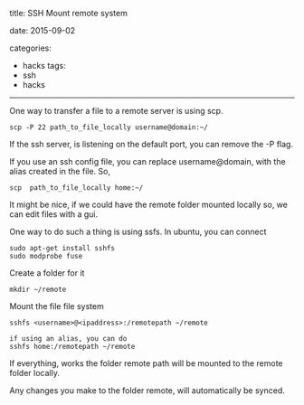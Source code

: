 title: SSH Mount remote system

date: 2015-09-02

categories:
- hacks
tags:
- ssh
- hacks


---

One way to transfer a file to a remote server is using scp.
```
scp -P 22 path_to_file_locally username@domain:~/
```


If the ssh server, is listening on the default port, you can remove the -P flag.

If you use an ssh config file, you can replace username@domain, with the alias created in the file.
So,
```
scp  path_to_file_locally home:~/
```

It might be nice, if we could have the remote folder mounted locally so, we can edit files with a gui.

One way to do such a thing is using ssfs. In ubuntu, you can connect

```
sudo apt-get install sshfs
sudo modprobe fuse
```

Create a folder for it
```
mkdir ~/remote
```

Mount the file file system
```
sshfs <username>@<ipaddress>:/remotepath ~/remote

if using an alias, you can do
sshfs home:/remotepath ~/remote
```

If everything, works the folder remote path will be mounted to the remote folder locally.

Any changes you make to the folder remote, will automatically be synced.
